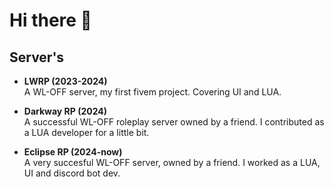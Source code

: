 # Hi there 👋

## Server's
- **LWRP (2023-2024)**  
  A WL-OFF server, my first fivem project. Covering UI and LUA.

- **Darkway RP (2024)**  
  A successful WL-OFF roleplay server owned by a friend. I contributed as a LUA developer for a little bit.

- **Eclipse RP (2024-now)**  
  A very succesful WL-OFF server, owned by a friend. I worked as a LUA, UI and discord bot dev. 
